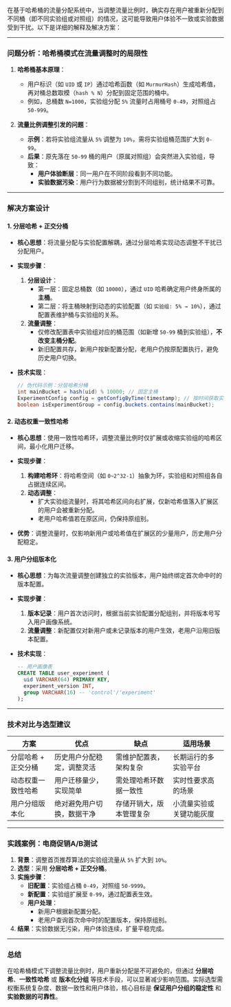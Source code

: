 在基于哈希桶的流量分配系统中，当调整流量比例时，确实存在用户被重新分配到不同桶（即不同实验组或对照组）的情况，这可能导致用户体验不一致或实验数据受到干扰。以下是详细的解释及解决方案：

---

### **问题分析：哈希桶模式在流量调整时的局限性**
1. **哈希桶基本原理**：
   - 用户标识（如 `UID` 或 `IP`）通过哈希函数（如 `MurmurHash`）生成哈希值，再对桶总数取模（`hash % N`）分配到固定范围的桶中。
   - 例如，总桶数 `N=1000`，实验组分配 `5%` 流量时占用桶号 `0-49`，对照组占 `50-999`。

2. **流量比例调整引发的问题**：
   - **示例**：若将实验组流量从 `5%` 调整为 `10%`，需将实验组桶范围扩大到 `0-99`。
   - **后果**：原先落在 `50-99` 桶的用户（原属对照组）会突然进入实验组，导致：
     - **用户体验断层**：同一用户在不同阶段看到不同功能。
     - **实验数据污染**：用户行为数据被分割到不同组别，统计结果不可靠。

---

### **解决方案设计**
#### **1. 分层哈希 + 正交分桶**
- **核心思想**：将流量分配与实验配置解耦，通过分层哈希实现动态调整不干扰已分配用户。
- **实现步骤**：
  1. **分层设计**：
     - 第一层：固定总桶数（如 `10000`），通过 `UID` 哈希确定用户终身所属的 **主桶**。
     - 第二层：将主桶映射到动态的实验配置（如 `实验组: 5% → 10%`），通过配置表维护桶与实验组的关系。
  2. **流量调整**：
     - 仅修改配置表中实验组对应的桶范围（如新增 `50-99` 桶到实验组），**不改变主桶分配**。
     - 新旧配置共存，新用户按新配置分配，老用户仍按原配置执行，避免历史用户切换。

- **技术实现**：
  ```java
  // 伪代码示例：分层哈希分桶
  int mainBucket = hash(uid) % 10000; // 固定主桶
  ExperimentConfig config = getConfigByTime(timestamp); // 按时间获取实验配置
  boolean isExperimentGroup = config.buckets.contains(mainBucket);
  ```

#### **2. 动态权重一致性哈希**
- **核心思想**：使用一致性哈希环，调整流量比例时仅扩展或收缩实验组的哈希区间，最小化用户迁移。
- **实现步骤**：
  1. **构建哈希环**：将哈希空间（如 `0~2^32-1`）抽象为环，实验组和对照组各自占据连续区间。
  2. **动态调整**：
     - 扩大实验组流量时，将其哈希区间向右扩展，仅新哈希值落入扩展区的用户会被重新分配。
     - 老用户哈希值若在原区间，仍保持原组别。

- **优势**：调整流量时，仅影响新用户或哈希值在扩展区的少量用户，历史用户分配稳定。

#### **3. 用户分组版本化**
- **核心思想**：为每次流量调整创建独立的实验版本，用户始终绑定首次命中时的版本配置。
- **实现步骤**：
  1. **版本记录**：用户首次访问时，根据当前实验配置分配组别，并将版本号写入用户画像系统。
  2. **流量调整**：新配置仅对新用户或未记录版本的用户生效，老用户沿用旧版本配置。

- **技术实现**：
  ```sql
  -- 用户画像表
  CREATE TABLE user_experiment (
    uid VARCHAR(64) PRIMARY KEY,
    experiment_version INT,
    group VARCHAR(16) -- 'control'/'experiment'
  );
  ```

---

### **技术对比与选型建议**
| **方案**               | **优点**                          | **缺点**                  | **适用场景**               |
|------------------------|-----------------------------------|---------------------------|---------------------------|
| 分层哈希 + 正交分桶     | 历史用户分配稳定，调整灵活        | 需维护配置表，架构复杂    | 长期运行的多实验平台       |
| 动态权重一致性哈希     | 用户迁移量少，实现简单            | 需处理哈希环数据一致性    | 实时性要求高的场景         |
| 用户分组版本化         | 绝对避免用户切换，数据干净        | 存储开销大，版本管理复杂  | 小流量实验或关键功能灰度   |

---

### **实践案例：电商促销A/B测试**
1. **背景**：调整首页推荐算法的实验组流量从 `5%` 扩大到 `10%`。
2. **选型**：采用 **分层哈希 + 正交分桶**。
3. **实施步骤**：
   - **旧配置**：实验组占桶 `0-49`，对照组 `50-9999`。
   - **新配置**：实验组扩展至 `0-99`，通过配置表生效。
   - **用户处理**：
     - 新用户根据新配置分配。
     - 老用户查询首次命中时的配置版本，保持原组别。
4. **结果**：实验数据无污染，用户体验连续，扩量平稳完成。

---

### **总结**
在哈希桶模式下调整流量比例时，用户重新分配是不可避免的，但通过 **分层哈希**、**一致性哈希** 或 **版本化分组** 等技术手段，可以显著减少影响范围。实际选型需权衡系统复杂度、数据一致性和用户体验，核心目标是 **保证用户分组的稳定性** 和 **实验数据的可靠性**。